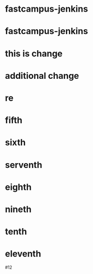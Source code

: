 # fastcampus-jenkins
# fastcampus-jenkins
#  this is change
# additional change
# re
# fifth
# sixth
# serventh
# eighth
# nineth
# tenth
# eleventh
#12
